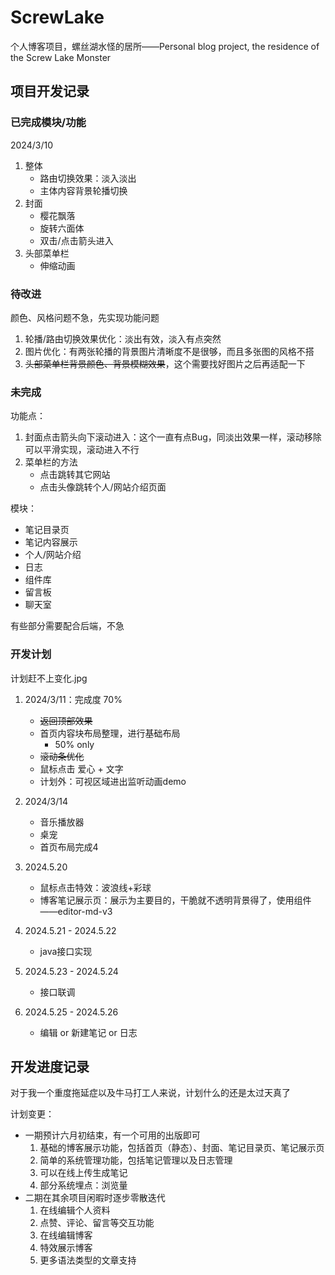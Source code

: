 # ScrewLake

个人博客项目，螺丝湖水怪的居所——Personal blog project, the residence of the Screw Lake Monster

## 项目开发记录

### 已完成模块/功能

2024/3/10

1. 整体
   - 路由切换效果：淡入淡出
   - 主体内容背景轮播切换
2. 封面
   - 樱花飘落
   - 旋转六面体
   - 双击/点击箭头进入
3. 头部菜单栏
   - 伸缩动画

### 待改进

颜色、风格问题不急，先实现功能问题

1. 轮播/路由切换效果优化：淡出有效，淡入有点突然
2. 图片优化：有两张轮播的背景图片清晰度不是很够，而且多张图的风格不搭
3. ~~头部菜单栏背景颜色、背景模糊效果~~，这个需要找好图片之后再适配一下

### 未完成

功能点：

1. 封面点击箭头向下滚动进入：这个一直有点Bug，同淡出效果一样，滚动移除可以平滑实现，滚动进入不行
2. 菜单栏的方法
   - 点击跳转其它网站
   - 点击头像跳转个人/网站介绍页面

模块：

- 笔记目录页
- 笔记内容展示
- 个人/网站介绍
- 日志
- 组件库
- 留言板
- 聊天室

有些部分需要配合后端，不急

### 开发计划

计划赶不上变化.jpg

1. 2024/3/11：完成度 70%
   - ~~返回顶部效果~~
   - 首页内容块布局整理，进行基础布局
     - 50% only
   - ~~滚动条优化~~
   - 鼠标点击 爱心 + 文字
   - 计划外：可视区域进出监听动画demo
2. 2024/3/14
   - 音乐播放器
   - 桌宠
   - 首页布局完成4


1. 2024.5.20
   - 鼠标点击特效：波浪线+彩球
   - 博客笔记展示页：展示为主要目的，干脆就不透明背景得了，使用组件——editor-md-v3
2. 2024.5.21 - 2024.5.22
   - java接口实现
3. 2024.5.23 - 2024.5.24
   - 接口联调
4. 2024.5.25 - 2024.5.26
   - 编辑 or 新建笔记 or 日志
   
## 开发进度记录

对于我一个重度拖延症以及牛马打工人来说，计划什么的还是太过天真了

计划变更：

- 一期预计六月初结束，有一个可用的出版即可
  1. 基础的博客展示功能，包括首页（静态）、封面、笔记目录页、笔记展示页
  2. 简单的系统管理功能，包括笔记管理以及日志管理
  3. 可以在线上传生成笔记
  4. 部分系统埋点：浏览量
- 二期在其余项目闲暇时逐步零散迭代
  1. 在线编辑个人资料
  2. 点赞、评论、留言等交互功能
  3. 在线编辑博客
  4. 特效展示博客
  5. 更多语法类型的文章支持